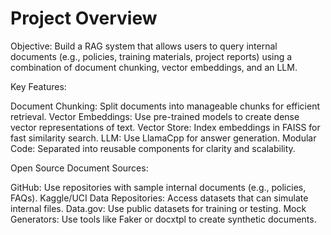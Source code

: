 # Project Overview
Objective: Build a RAG system that allows users to query internal documents (e.g., policies, training materials, project reports) using a combination of document chunking, vector embeddings, and an LLM.

Key Features:

  Document Chunking: Split documents into manageable chunks for efficient retrieval.
  Vector Embeddings: Use pre-trained models to create dense vector representations of text.
  Vector Store: Index embeddings in FAISS for fast similarity search.
  LLM: Use LlamaCpp for answer generation.
  Modular Code: Separated into reusable components for clarity and scalability.

Open Source Document Sources:

  GitHub: Use repositories with sample internal documents (e.g., policies, FAQs).
  Kaggle/UCI Data Repositories: Access datasets that can simulate internal files.
  Data.gov: Use public datasets for training or testing.
  Mock Generators: Use tools like Faker or docxtpl to create synthetic documents.
